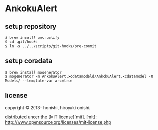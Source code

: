 AnkokuAlert
=========

setup repository
-
````
$ brew insatll uncrustify
$ cd .git/hooks
$ ln -s ../../scripts/git-hooks/pre-commit
````
setup coredata
-
````
$ brew install mogenerator
$ mogenerator -m AnkokuAlert.xcdatamodeld/AnkokuAlert.xcdatamodel -O Models/ --template-var arc=true
````

license
-
copyright &copy; 2013- honishi, hiroyuki onishi.

distributed under the [MIT license][mit].
[mit]: http://www.opensource.org/licenses/mit-license.php
